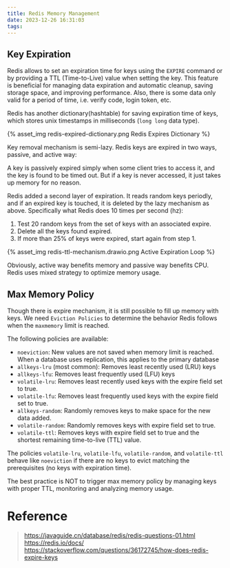 ```yaml
---
title: Redis Memory Management
date: 2023-12-26 16:31:03
tags:
---
```



## Key Expiration

Redis allows to set an expiration time for keys using the `EXPIRE` command or by providing a TTL (Time-to-Live) value when setting the key.
This feature is beneficial for managing data expiration and automatic cleanup, saving storage space, and improving performance.
Also, there is some data only valid for a period of time, i.e. verify code, login token, etc.

Redis has another dictionary(hashtable) for saving expiration time of keys, which stores unix timestamps in milliseconds (`long long` data type).

{% asset_img redis-expired-dictionary.png Redis Expires Dictionary %}

<!-- more -->

Key removal mechanism is semi-lazy.
Redis keys are expired in two ways, passive, and active way:

A key is passively expired simply when some client tries to access it, and the key is found to be timed out.
But if a key is never accessed, it just takes up memory for no reason.

Redis added a second layer of expiration. It reads random keys periodly, and if an expired key is touched, it is deleted by the lazy mechanism as above.
Specifically what Redis does 10 times per second (hz):
1. Test 20 random keys from the set of keys with an associated expire.
2. Delete all the keys found expired.
3. If more than 25% of keys were expired, start again from step 1.

{% asset_img redis-ttl-mechanism.drawio.png Active Expiration Loop %}

Obviously, active way benefits memory and passive way benefits CPU.
Redis uses mixed strategy to optimize memory usage.

## Max Memory Policy

Though there is expire mechanism, it is still possible to fill up memory with keys.
We need `Eviction Policies` to determine the behavior Redis follows when the `maxmemory` limit is reached.

The following policies are available:
 + `noeviction`: New values are not saved when memory limit is reached. When a database uses replication, this applies to the primary database
 + `allkeys-lru` (most common): Removes least recently used (LRU) keys
 + `allkeys-lfu`: Removes least frequently used (LFU) keys
 + `volatile-lru`: Removes least recently used keys with the expire field set to true.
 + `volatile-lfu`: Removes least frequently used keys with the expire field set to true.
 + `allkeys-random`: Randomly removes keys to make space for the new data added.
 + `volatile-random`: Randomly removes keys with expire field set to true.
 + `volatile-ttl`: Removes keys with expire field set to true and the shortest remaining time-to-live (TTL) value.
 
The policies `volatile-lru`, `volatile-lfu`, `volatile-random`, and `volatile-ttl` behave like `noeviction` if there are no keys to evict matching the prerequisites (no keys with expiration time).

The best practice is NOT to trigger max memory policy by managing keys with proper TTL, monitoring and analyzing memory usage.

# Reference
> https://javaguide.cn/database/redis/redis-questions-01.html
> https://redis.io/docs/
> https://stackoverflow.com/questions/36172745/how-does-redis-expire-keys
